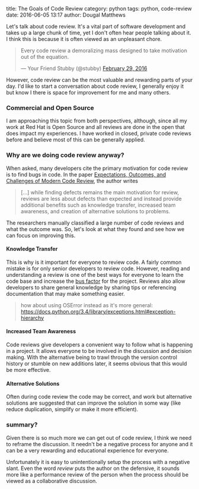 title: The Goals of Code Review
category: python
tags: python, code-review
date: 2016-06-05 13:17
author: Dougal Matthews

Let's talk about code review. It's a vital part of software development and takes up a large chunk of time, yet I don't often hear people talking about it. I think this is because it is often viewed as an unpleasant chore.

<blockquote class="twitter-tweet" data-lang="en"><p lang="en" dir="ltr">Every code review a demoralizing mass designed to take motivation out of the equation.</p>&mdash; Your Friend Stubby (@stubby) <a href="https://twitter.com/stubby/status/704449073529618434">February 29, 2016</a></blockquote>
<!-- <script async src="//platform.twitter.com/widgets.js" charset="utf-8"></script> -->

However, code review can be the most valuable and rewarding parts of your day. I'd like to start a conversation about code review, I generally enjoy it but know I there is space for improvement for me and many others.

### Commercial and Open Source

I am approaching this topic from both perspectives, although, since all my work at Red Hat is Open Source and all reviews are done in the open that does impact my experiences. I have worked in closed, private code reviews before and believe most of this can be generally applied.

### Why are we doing code review anyway?

When asked, many developers cite the primary motivation for code review is to find bugs in code. In the paper [Expectations, Outcomes, and Challenges of Modern Code Review][eoacomcr], the author writes

> [...] while finding defects remains the main motivation for review, reviews are less about defects than expected and instead provide additional benefits such as knowledge transfer, increased team awareness, and creation of alternative solutions to problems.

The researchers manually classified a large number of code reviews and what the outcome was. So, let's look at what they found and see how we can focus on improving this.


#### Knowledge Transfer

This is why is it important for everyone to review code. A fairly common mistake is for only senior developers to review code. However, reading and understanding a review is one of the best ways for everyone to learn the code base and increase the [bus factor] for the project. Reviews also allow developers to share general knowledge by sharing tips or referencing documentation that may make something easier.


> how about using OSError instead as it's more general: https://docs.python.org/3.4/library/exceptions.html#exception-hierarchy

#### Increased Team Awareness

Code reviews give developers a convenient way to follow what is happening in a project. It allows everyone to be involved in the discussion and decision making. With the alternative being to trawl through the version control history or stumble on new additions later, it seems obvious that this would be more effective.

#### Alternative Solutions

Often during code review the code may be correct, and work but alternative solutions are suggested that can improve the solution in some way (like reduce duplication, simplify or make it more efficient).


### summary?

Given there is so much more we can get out of code review, I think we need to
reframe the discussion. It needn't be a negative process for anyone and it can be a very rewarding and educational experience for everyone.

Unfortunately it is easy to unintentionally setup the process with a negative slant. Even the word *review* puts the author on the defensive, it sounds more like a performance review of the person when the process should be viewed as a collaborative discussion.


<!-- <blockquote class="twitter-tweet" data-lang="en"><p lang="en" dir="ltr"><a href="https://twitter.com/d0ugal">@d0ugal</a> 0% thankfully. Coders act like they&#39;ve painted a masterpiece and tend to debate every piece of feedback.</p>&mdash; Mark Litwintschik (@marklit82) <a href="https://twitter.com/marklit82/status/737939325334237184">June 1, 2016</a></blockquote>
<script async src="//platform.twitter.com/widgets.js" charset="utf-8"></script>
 -->

[eoacomcr]: http://research.microsoft.com/apps/pubs/default.aspx?id=180283
[bus factor]: https://en.wikipedia.org/wiki/Bus_factor
